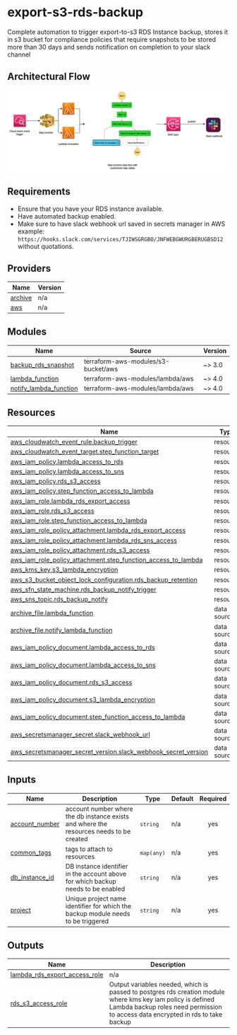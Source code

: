 # export-s3-rds-backup
Complete automation to trigger export-to-s3 RDS Instance backup, stores it in s3 bucket for compliance policies that require snapshots to be stored more than 30 days and sends notification on completion to your slack channel

## Architectural Flow

![image](assests/architecture.png)

## Requirements

- Ensure that you have your RDS instance available.
- Have automated backup enabled. 
- Make sure to have slack webhook url saved in secrets manager in AWS example: `https://hooks.slack.com/services/TJIWSGRGBO/JNFWEBGWURGBERUGBSD12` without quotations. 

## Providers

| Name | Version |
|------|---------|
| <a name="provider_archive"></a> [archive](#provider\_archive) | n/a |
| <a name="provider_aws"></a> [aws](#provider\_aws) | n/a |

## Modules

| Name | Source | Version |
|------|--------|---------|
| <a name="module_backup_rds_snapshot"></a> [backup\_rds\_snapshot](#module\_backup\_rds\_snapshot) | terraform-aws-modules/s3-bucket/aws | ~> 3.0 |
| <a name="module_lambda_function"></a> [lambda\_function](#module\_lambda\_function) | terraform-aws-modules/lambda/aws | ~> 4.0 |
| <a name="module_notify_lambda_function"></a> [notify\_lambda\_function](#module\_notify\_lambda\_function) | terraform-aws-modules/lambda/aws | ~> 4.0 |

## Resources

| Name | Type |
|------|------|
| [aws_cloudwatch_event_rule.backup_trigger](https://registry.terraform.io/providers/hashicorp/aws/latest/docs/resources/cloudwatch_event_rule) | resource |
| [aws_cloudwatch_event_target.step_function_target](https://registry.terraform.io/providers/hashicorp/aws/latest/docs/resources/cloudwatch_event_target) | resource |
| [aws_iam_policy.lambda_access_to_rds](https://registry.terraform.io/providers/hashicorp/aws/latest/docs/resources/iam_policy) | resource |
| [aws_iam_policy.lambda_access_to_sns](https://registry.terraform.io/providers/hashicorp/aws/latest/docs/resources/iam_policy) | resource |
| [aws_iam_policy.rds_s3_access](https://registry.terraform.io/providers/hashicorp/aws/latest/docs/resources/iam_policy) | resource |
| [aws_iam_policy.step_function_access_to_lambda](https://registry.terraform.io/providers/hashicorp/aws/latest/docs/resources/iam_policy) | resource |
| [aws_iam_role.lambda_rds_export_access](https://registry.terraform.io/providers/hashicorp/aws/latest/docs/resources/iam_role) | resource |
| [aws_iam_role.rds_s3_access](https://registry.terraform.io/providers/hashicorp/aws/latest/docs/resources/iam_role) | resource |
| [aws_iam_role.step_function_access_to_lambda](https://registry.terraform.io/providers/hashicorp/aws/latest/docs/resources/iam_role) | resource |
| [aws_iam_role_policy_attachment.lambda_rds_export_access](https://registry.terraform.io/providers/hashicorp/aws/latest/docs/resources/iam_role_policy_attachment) | resource |
| [aws_iam_role_policy_attachment.lambda_rds_sns_access](https://registry.terraform.io/providers/hashicorp/aws/latest/docs/resources/iam_role_policy_attachment) | resource |
| [aws_iam_role_policy_attachment.rds_s3_access](https://registry.terraform.io/providers/hashicorp/aws/latest/docs/resources/iam_role_policy_attachment) | resource |
| [aws_iam_role_policy_attachment.step_function_access_to_lambda](https://registry.terraform.io/providers/hashicorp/aws/latest/docs/resources/iam_role_policy_attachment) | resource |
| [aws_kms_key.s3_lambda_encryption](https://registry.terraform.io/providers/hashicorp/aws/latest/docs/resources/kms_key) | resource |
| [aws_s3_bucket_object_lock_configuration.rds_backup_retention](https://registry.terraform.io/providers/hashicorp/aws/latest/docs/resources/s3_bucket_object_lock_configuration) | resource |
| [aws_sfn_state_machine.rds_backup_notify_trigger](https://registry.terraform.io/providers/hashicorp/aws/latest/docs/resources/sfn_state_machine) | resource |
| [aws_sns_topic.rds_backup_notify](https://registry.terraform.io/providers/hashicorp/aws/latest/docs/resources/sns_topic) | resource |
| [archive_file.lambda_function](https://registry.terraform.io/providers/hashicorp/archive/latest/docs/data-sources/file) | data source |
| [archive_file.notify_lambda_function](https://registry.terraform.io/providers/hashicorp/archive/latest/docs/data-sources/file) | data source |
| [aws_iam_policy_document.lambda_access_to_rds](https://registry.terraform.io/providers/hashicorp/aws/latest/docs/data-sources/iam_policy_document) | data source |
| [aws_iam_policy_document.lambda_access_to_sns](https://registry.terraform.io/providers/hashicorp/aws/latest/docs/data-sources/iam_policy_document) | data source |
| [aws_iam_policy_document.rds_s3_access](https://registry.terraform.io/providers/hashicorp/aws/latest/docs/data-sources/iam_policy_document) | data source |
| [aws_iam_policy_document.s3_lambda_encryption](https://registry.terraform.io/providers/hashicorp/aws/latest/docs/data-sources/iam_policy_document) | data source |
| [aws_iam_policy_document.step_function_access_to_lambda](https://registry.terraform.io/providers/hashicorp/aws/latest/docs/data-sources/iam_policy_document) | data source |
| [aws_secretsmanager_secret.slack_webhook_url](https://registry.terraform.io/providers/hashicorp/aws/latest/docs/data-sources/secretsmanager_secret) | data source |
| [aws_secretsmanager_secret_version.slack_webhook_secret_version](https://registry.terraform.io/providers/hashicorp/aws/latest/docs/data-sources/secretsmanager_secret_version) | data source |

## Inputs

| Name | Description | Type | Default | Required |
|------|-------------|------|---------|:--------:|
| <a name="input_account_number"></a> [account\_number](#input\_account\_number) | account number where the db instance exists and where the resources needs to be created | `string` | n/a | yes |
| <a name="input_common_tags"></a> [common\_tags](#input\_common\_tags) | tags to attach to resources | `map(any)` | n/a | yes |
| <a name="input_db_instance_id"></a> [db\_instance\_id](#input\_db\_instance\_id) | DB instance identifier in the account above for which backup needs to be enabled | `string` | n/a | yes |
| <a name="input_project"></a> [project](#input\_project) | Unique project name identifier for which the backup module needs to be triggered | `string` | n/a | yes |

## Outputs

| Name | Description |
|------|-------------|
| <a name="output_lambda_rds_export_access_role"></a> [lambda\_rds\_export\_access\_role](#output\_lambda\_rds\_export\_access\_role) | n/a |
| <a name="output_rds_s3_access_role"></a> [rds\_s3\_access\_role](#output\_rds\_s3\_access\_role) | Output variables needed, which is passed to postgres rds creation module where kms key iam policy is defined Lambda backup roles need permission to access data encrypted in rds to take backup |
